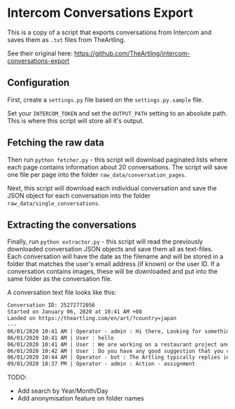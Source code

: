 # Intercom Conversations Export

This is a copy of a script that exports conversations from Intercom and saves them
as `.txt` files from TheArtling.

See their original here:
https://github.com/TheArtling/intercom-conversations-export

## Configuration

First, create a `settings.py` file based on the `settings.py.sample` file.

Set your `INTERCOM_TOKEN` and set the `OUTPUT_PATH` setting to an absolute path.
This is where this script will store all it's output.

## Fetching the raw data

Then run `python fetcher.py` - this script will download paginated lists where
each page contains information about 20 conversations. The script will save one
file per page into the folder `raw_data/conversation_pages`.

Next, this script will download each individual conversation and save the JSON
object for each conversation into the folder `raw_data/single_conversations`.

## Extracting the conversations

Finally, run `python extractor.py` - this script will read the previously
downloaded conversation JSON objects and save them all as text-files. Each
conversation will have the date as the filename and will be stored in a folder
that matches the user's email address (if known) or the user ID. If a
conversation contains images, these will be downloaded and put into the same
folder as the conversation file.

A conversation text file looks like this:

```txt
Conversation ID: 25272772056
Started on January 06, 2020 at 10:41 AM +08
Landed on https://theartling.com/en/art/?country=japan
---
06/01/2020 10:41 AM | Operator - admin : Hi there, Looking for something specific, or have a question about an item? Let me know and I'd be happy to help. 😊
06/01/2020 10:41 AM | User : hello
06/01/2020 10:41 AM | User : We are working on a restaurant project and interested in specifying art from you guys.
06/01/2020 10:42 AM | User : Do you have any good suggestion that you can share with us? Thank you so much!
06/01/2020 10:44 AM | Operator - bot : The Artling typically replies in a day.
09/01/2020 18:37 PM | Operator - admin : Action - assignment
```
TODO:
- Add search by Year/Month/Day
- Add anonymisation feature on folder names
